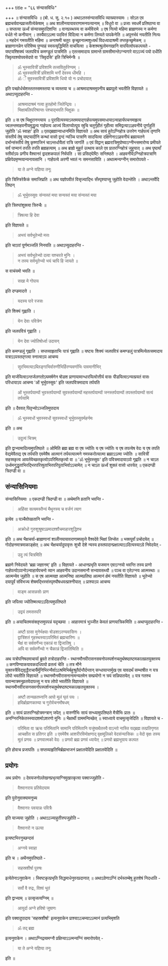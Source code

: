 +++
title = "६६ संन्यासविधिः"

+++
॥ संन्यासविधिः ॥ (बो. ध. सू. २.१० ) अथाऽतस्संन्यासविधि व्याख्यास्यामः । सोऽत एव ब्रह्मचर्यवान्प्रव्रजतीत्येकेषाम् ॥ अथ शालीनयायावराणामनपत्यानाम् ॥ विधुरो वा ॥ प्रजाः स्वधर्मे प्रतिष्ठाप्य वा ॥ सप्तत्या ऊर्ध्वं संन्यासमुपदिशन्ति ॥ वानप्रस्थस्य वा कर्मविरामे ॥ एष नित्यो महिमा ब्राह्मणस्य न कर्मणा वर्धते नो कनीयान् । तस्यैवाऽऽत्मा पदवित्तं विदित्वा न कर्मणा लिप्यते पापकेनेति ॥ अपुनर्भवं नयतीति नित्यः ॥ महदेनं गमयतीति महिमा ॥ अनाश्रमी चतुरः कृच्छ्रानात्मशुध्यर्थं विदध्यादाश्रमी तप्तकृच्छ्रमेकम् ॥ ब्राह्मणानन्नेन परिविष्य पुण्याहं स्वस्त्यृद्धिमिति वाचयित्वा ॥ केशश्मश्रुलोमनखानि वापयित्वोपकल्पयते - यष्टयश्शिक्यं जलपवित्रं कमण्डुलं पात्रमिति ॥ एतत्समादाय ग्रामान्ते ग्रामसीमान्तेऽग्न्यगारे वाऽऽज्यं पयो दधीति त्रिवृत्पाश्योपवसेदपो वा 'त्रिवृदसि' इति त्रिभिर्मन्त्रैः ॥ 

> ॐ भूस्सावित्रीं प्रविशामि तत्सवितुर्वरेण्यम् ।  
ॐ भुवस्सावित्रीं प्रविशामि भर्गो देवस्य धीमहि ।  
ॐ ँ सुवस्सावित्रीं प्रविशामि धियो यो नः प्रचोदयात् 

इति पच्छोर्धर्चशस्ततस्समस्तया च व्यस्तया च ॥ आश्रमादाश्रममुपनीय ब्रह्मपूतो भवतीति विज्ञायते ॥ अथाऽप्युदाहरन्ति -

> आश्रमादाश्रमं गत्वा हुतहोमो जितेन्द्रियः ।  
भिक्षाबलिपरिश्रान्तः पश्चाद्भवति भिक्षुकः ॥

इति ॥ स एष भिक्षुरानन्त्याय ॥ पुरादित्यस्याऽस्तमयाद्गार्हपत्यमुपसमाधायाऽन्वाहार्यपचनमाहृत्य ज्वलन्तमाहवनीयमुद्धृत्य गार्हपत्य आज्यं विलाप्योत्पूय स्रुचि चतुर्गृहीतं गृहीत्वा समिद्वत्याऽऽहवनीये पूर्णाहुतिं जुहोति 'ॐ स्वाहा' इति ॥ एतद्ब्रह्मान्वाधानमिति विज्ञायते ॥ अथ सायं हुतेऽग्निहोत्र उत्तरेण गार्हपत्यं तृणानि संस्तीर्य तेषु यष्ट्यादीनि कन्थां वासो द्वन्दं न्यञ्चि पात्राणि सादयित्वा दक्षिणेनाऽऽहवनीयं ब्रह्मायतने दर्भान्संस्तीर्य तेषु कृष्णाजिनं चाऽन्तर्धायैतां रात्रि जागर्ति ॥ एवं विद्वान् ब्रह्मरात्रिमुपोष्याऽग्नीन्त्समारोप्य प्रमीयते सर्वं पाप्मानं तरति तरति ब्रह्महत्याम् ॥ अथ ब्राह्मे मुहूर्त उत्थाय काले एव प्रातरग्निहोत्रं जुहुयात् ॥ अथ पृष्ठ्याँ स्तीर्वाऽपः प्रणीय वैश्वानरं द्वादशकपालं निर्वपति । सा प्रसिद्घेष्टिः सन्तिष्ठते । आहवनीयेऽग्निहोत्रपात्राणि प्रक्षिपेदमृण्मयान्यनायसानि । गार्हपत्ये अरणी भवतं नः समनसाविति । अथात्मन्यग्नीन् समारोपयते - 

> या ते अग्ने यज्ञिया तनूः 

इति त्रिस्त्रिरेकैकं समाजिघ्रति ॥ अथ यज्ञोपवीतं विसृज्याद्भिः सँस्पृश्याप्सु जुहोति वेदान्तेति । अथाऽन्तर्वेदि तिष्ठन्

> ॐ भूर्भुवस्सुवः संन्यस्तं मया सन्यस्तं मया संन्यस्तं मया

इति त्रिरुपांशूक्त्वा त्रिरुचैः ॥ 

> त्रिषत्या हि देवा 

इति विज्ञायते ॥ 

> अभयं सर्वभूतेभ्यो मत्तः

इति चाऽपां पूर्णमञ्जलिं निनयति ॥ अथाऽप्युदाहरन्ति - 

> अभयं सर्वभूतेभ्यो दत्वा यश्चरते मुनिः ।  
न तस्य सर्वभूतेभ्यो भयं चापि हि जायते ॥ 

स वाचंयमो भवति ॥ 

> सखा मे गोपाय

इति दण्डमादत्ते । 

> यदस्य पारे रजसः

इति शिक्यं गृह्णाति । 

> येन देवाः पवित्रेण

इति जलपवित्रं गृह्णाति । 

> येन देवा ज्योतिषोर्ध्वा उदायन्

इति कमण्डलुं गृह्णाति । सप्तव्याहृताभिः पात्रं गृह्णाति ॥ यष्टयः शिक्यं जलपवित्रं कमण्डलुं पात्रमित्येतत्समादाय यत्राऽऽपस्तद्गत्वा स्नात्वाऽप आचम्य 

> सुरभिमत्याऽब्लिङ्गाभिर्वारुणीभिर्हिरण्यवर्णाभिः पावमानीभिर् 

इति मार्जयित्वाऽन्तर्जलगतोऽघमर्षणेन षोडश प्राणायामान्धारयित्वोत्तीर्य वासः पीडयित्वाऽन्यत्प्रयतं वासः परिधायाऽप आचम्य 'ओं भूर्भुवस्सुवः' इति जलपवित्रमादाय तर्पयति 

> ओं भूस्तर्पयाम्यों भुवस्तर्पयाम्यों सुवस्तर्पयाम्यों महस्तर्पयाम्यों जनस्तर्पयाम्यों तपस्तर्पयाम्यों सत्यं तर्पयामि 

इति ॥ दैववत् पितृभ्योऽञ्जलिमुपादाय 

> ॐ भूस्स्वधों भुवस्स्वधों सुवस्स्वधों भूर्भुवस्सुवर्महर्नमः 

इति ॥ अथ 

> उदुत्यं चित्रम् 

इति द्वाभ्यामादित्यमुपतिष्ठते ॥ ओमिति ब्रह्म ब्रह्म वा एष ज्योतिः य एष ज्योतिः य एष तपत्येष वेदः य एष तपति वेद्यमेवैतद्य एष तर्पयति एवमेवैष आत्मानं तर्पयत्यात्मने नमस्करोत्यात्मा ब्रह्माऽऽत्मा ज्योतिः ॥ सावित्रीं सहस्रकृत्व आवर्तयेच्छतकृत्वोऽपरिमितकृत्वो वा ॥ 'ॐ भूर्भुवस्सुवः' इति पवित्रमादायाऽपो गृह्णति ॥ न चाऽत उर्ध्वमनुद्धृताभिरद्भिरपरिस्रुताभिरपरिपूताभिर्वाऽऽचामेत् ॥ न चाऽत ऊर्ध्वं शुक्लं वासो धारयेत् ॥ एकदण्डी त्रिदण्डी वा ॥

## संन्यासिनियमाः

संन्यासिनियमाः ॥ एकदण्डी त्रिदण्डी वा ॥ अथेमानि व्रतानि भवन्ति - 

> अहिंसा सत्यमस्तैन्यं मैथुनस्य च वर्जनं त्याग 

इत्येव ॥ पञ्चैवोपव्रतानि भवन्ति - 

> अक्रोधो गुरुशुश्रूषाऽप्रमादश्शौचमाहारशुद्धिश्च 

इति  ॥ अथ भैक्षचर्या-ब्राह्मणानां शालीनयायावराणामपवृत्ते वैश्वदेवे भिक्षां लिप्सेत ॥ भक्त्पूर्वां प्रचोदयेत् ॥ गोदोहनमात्रमाकाङ्क्षेत् ॥ अथ भैक्षचर्यादुपावृत्तः शुचौ देशे न्यस्य हस्तपादान्प्रक्षाल्याऽऽदित्यस्याऽग्रे निवेदयेत् - 

> उदु त्यं चित्रमिति

ब्रह्मणे निवेदयते 'ब्रह्म जज्ञानम्' इति ॥ विज्ञायते - आधानप्रभृति यजमान एवाऽग्नयो भवन्ति तस्य प्राणो गार्हपत्योऽपानोऽन्वाहार्यपचनो व्यान आहवनीय उदानसमानौ सभ्यावसथ्यौ ॥ पञ्च वा एतेऽग्नय आत्मस्थाः ॥ आत्मन्येव जुहोति ॥ स एष आत्मयज्ञ आत्मनिष्ठ आत्मप्रतिष्ठ आत्मानं क्षेमं नयतीति विज्ञायते ॥ भूतेभ्यो दयापूर्वं संविभज्य शेषमद्भिस्संस्पृश्यौषधवत्प्राश्नीयात् ॥ प्राश्याऽप आचम्य 

> वाङ्म आसन्नसोः प्राण 

इति जपित्वा ज्योतिष्मत्याऽऽदित्यमुपतिष्ठते 

> उद्वयं तमसस्परि 

इति ॥ अयाचितमसंक्लृप्तमुपपन्नं यदृच्छया । आहारमात्रं भुञ्जीत केवलं प्राणयात्रिकमिति ॥ अथाप्युदाहरन्ति - 

> अष्टौ ग्रासा मुनेर्भक्ष्याः षोडशाऽरण्यवासिनः ।  
द्वात्रिंशतं गृहस्थस्याऽपरिमितं ब्रह्मचारिणः ॥  
भैक्षं वा सर्ववर्णेभ्य एकान्नं वा द्विजातिषु ।  
अपि वा सर्ववर्णेभ्यो न चैकान्नं द्विजातिष्विति ॥

अथ यत्रोपनिषदमाचार्या ब्रुवते तत्रोदाहरन्ति - स्थानमौनवीरासनसवनोपस्पर्शनचतुर्थषष्ठाष्टमकालव्रतयुक्तस्य ॥ कणपिण्याकयावकदधिपयो व्रतत्वं चेति ॥ तत्र मौने युक्तस्त्रैविद्यवृद्धैराचार्यैर्मुनिभिरन्यैर्वाऽऽश्रमिभिर्बहुश्रुतैर्दन्तैर्दन्तान् सन्धायान्तर्मुख एव यावदर्थं सम्भाषीत न यत्र लोपो भवतीति विज्ञायते ॥ स्थानमौनवीरासनानामन्यतमेन सम्प्रयोगो न त्रयं सन्निपातयेत् ॥ यत्र गतश्च यावन्मात्रमनुव्रतयेदापत्सु न यत्र लोपो भवतीति विज्ञायते ॥ स्थानमौनवीरासनसवनोपस्पर्शनचतुर्थषष्ठाष्टमकालव्रतयुक्तस्य । 

> अष्टौ तान्यव्रतघ्नानि आपो मूलं घृतं पयः ।  
हविर्ब्राह्मणकाम्या च गुरोर्वचनमौषधम् 

इति ॥ सायं प्रातरग्निहोत्रमन्त्रान् जपेत् ॥ वारुणीभिः सायं सन्ध्यामुपतिष्ठते मैत्रीभिः प्रातः ॥ अनग्निरनिकेतस्स्यादशर्माऽशरणो मुनिः ॥ भैक्षार्थी ग्राममन्विच्छेत् ॥ स्वाध्याये वाचमुत्सृजेदिति ॥ विज्ञायते च - 

> परिमिता वा ऋचः परिमितानि सामानि परिमितानि यजूंष्यथैतस्यै वाऽन्तो नास्ति यद्ब्रह्म तत्प्रतिगृणत आचक्षीत स प्रतिगर इति ॥ एवमेवैष आशरीरविमोक्षणाद् वृक्षमूलिको वेदसंन्यासिकः ॥ वेदो वृक्षः तस्य मूलं प्रणवः ॥ प्रणवात्मको वेदः ॥ प्रणवो ब्रह्म प्रणवं ध्यायेत् ॥ प्रणवो ब्रह्मभूयाय कल्पत 

इति होवाच प्रजापतिः ॥ सप्तव्याहृतिभिर्ब्रह्मभाजनं प्रक्षालयेदिति प्रक्षालयेदिति ॥

## प्रयोगः

अथ प्रयोगः ॥ देवयजनोल्लेखनप्रभृत्याग्निमुखात्कृत्वा पक्वाज्जुहोति -

> वैश्वानराय प्रतिवेदयाम

इति पुरोनुवाक्यामनूच्य 

> वैश्वानरः पवयान्नः पवित्रैः

इति याज्यया जुहोति । अथाऽऽज्याहुतीरुपजुहोति – 

> वैश्वानरो न ऊत्या

इत्यष्टभिरनुच्छन्दसं 

> अग्नये स्वाहा

इति च । अथैनमुपतिष्ठते -

> सहस्रशीर्षा पुरुषः

इत्येतेनाऽनुवाकेन । स्विष्टकृत्प्रभृति सिद्धमाधेनुवरप्रदानात् ॥ अथाऽग्रेणाऽग्निं दर्भस्तम्बेषु हुतशेषं निदधाति -

> सर्वो वै रुद्रः, विश्वं भूतं

इति द्वाभ्याम् ॥ उत्सृजत्यग्निम् ॥ 

> आयुर्दा अग्ने हविषो जुषाणः

इति पक्वादुपादाय 'सहस्रशीर्षा' इत्यनुवाकेन प्राश्याऽऽचम्याऽऽत्मानं प्रत्यभिमृशति 

> ॐ तद् ब्रह्म

इत्यनुवाकेन । अथाऽग्निद्रव्यमग्नौ प्रक्षिप्याऽऽत्मन्यग्निं समारोपयेत् -

> या ते अग्ने यज्ञिया तनूः

इति ॥